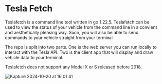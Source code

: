# Tesla Fetch
Teslafetch is a command line tool written in go 1.22.5. Teslafetch can be used to view the status of your vehicle from the command line in a convient and aesthetically pleasing way. Soon, you will
also be able to send commands to your vehicle straight from your terminal.

The repo is split into two parts. One is the web server you can run locally to interact with the Tesla API. Two is the client app that will display and draw vehicle data to your terminal.

Teslafetch does not support any Model X or S released before 2018.


![Kapture 2024-10-20 at 16 01 41](https://github.com/user-attachments/assets/5f7ef76a-180c-4e66-b64d-700bc429fa1a)
